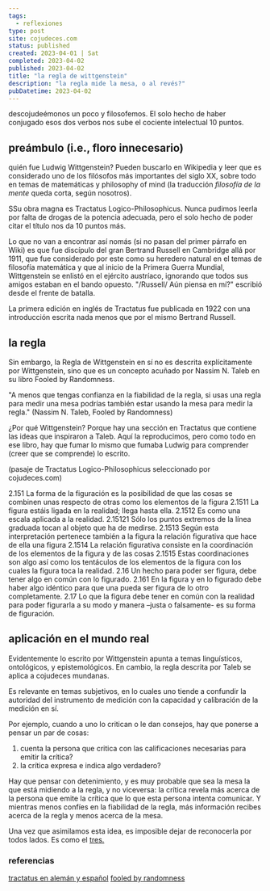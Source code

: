 ```yaml
---
tags:
  - reflexiones
type: post
site: cojudeces.com
status: published
created: 2023-04-01 | Sat
completed: 2023-04-02
published: 2023-04-02
title: "la regla de wittgenstein"
description: "la regla mide la mesa, o al revés?"
pubDatetime: 2023-04-02
---
```

descojudeémonos un poco y filosofemos. El solo hecho de haber conjugado esos dos verbos nos sube el cociente intelectual 10 puntos.

## preámbulo (i.e., floro innecesario)
quién fue Ludwig Wittgenstein? Pueden buscarlo en Wikipedia y leer que es considerado uno de los filósofos más importantes del siglo XX, sobre todo en temas de matemáticas y philosophy of mind (la traducción *filosofía de la mente* queda corta, según nosotros).

SSu obra magna es Tractatus Logico-Philosophicus. Nunca pudimos leerla por falta de drogas de la potencia adecuada, pero el solo hecho de poder citar el título nos da 10 puntos más.

Lo que no van a encontrar así nomás (si no pasan del primer párrafo en Wiki) es que fue discípulo del gran Bertrand Russell en Cambridge allá por 1911, que fue considerado por este como su heredero natural en el temas de filosofía matemática y que al inicio de la Primera Guerra Mundial, Wittgenstein se enlistó en el ejército austríaco, ignorando que todos sus amigos estaban en el bando opuesto. "/Russell/ Aún piensa en mí?" escribió desde el frente de batalla.

La primera edición en inglés de Tractatus fue publicada en 1922 con una introducción escrita nada menos que por el mismo Bertrand Russell.

## la regla
Sin embargo, la Regla de Wittgenstein en sí no es descrita explícitamente por Wittgenstein, sino que es un concepto acuñado por Nassim N. Taleb en su libro Fooled by Randomness.

"A menos que tengas confianza en la fiabilidad de la regla, si usas una regla para medir una mesa podrías también estar usando la mesa para medir la regla." (Nassim N. Taleb, Fooled by Randomness)

¿Por qué Wittgenstein? Porque hay una sección en Tractatus que contiene las ideas que inspiraron a Taleb. Aquí la reproducimos, pero como todo en ese libro, hay que fumar lo mismo que fumaba Ludwig para comprender (creer que se comprende) lo escrito.

(pasaje de Tractatus Logico-Philosophicus seleccionado por cojudeces.com)

2.151 La forma de la figuración es la posibilidad de que las cosas se combinen unas respecto de otras como los elementos de la figura
2.1511 La figura estáis ligada en la realidad; llega hasta ella.
2.1512 Es como una escala aplicada a la realidad.
2.15121 Sólo los puntos extremos de la línea graduada tocan al objeto que ha de medirse.
2.1513 Según esta interpretación pertenece también a la figura la relación figurativa que hace de ella una figura
2.1514 La relación figurativa consiste en la coordinación de los elementos de la figura y de las cosas
2.1515 Estas coordinaciones son algo así como los tentáculos de los elementos de la figura con los cuales la figura toca la realidad.
2.16 Un hecho para poder ser figura, debe tener algo en común con lo figurado.
2.161 En la figura y en lo figurado debe haber algo idéntico para que una pueda ser figura de lo otro completamente.
2.17 Lo que la figura debe tener en común con la realidad para poder figurarla a su modo y manera –justa o falsamente- es su forma de figuración.

## aplicación en el mundo real
Evidentemente lo escrito por Wittgenstein apunta a temas linguísticos, ontológicos, y epistemológicos. En cambio, la regla descrita por Taleb se aplica a cojudeces mundanas.

Es relevante en temas subjetivos, en lo cuales uno tiende a confundir la autoridad del instrumento de medición con la capacidad y calibración de la medición en sí.

Por ejemplo, cuando a uno lo critican o le dan consejos, hay que ponerse a pensar un par de cosas:

1) cuenta la persona que critica con las calificaciones necesarias para emitir la crítica?
2) la crítica expresa e indica algo verdadero?

Hay que pensar con detenimiento, y es muy probable que sea la mesa la que está midiendo a la regla, y no viceversa: la crítica revela más acerca de la persona que emite la crítica que lo que esta persona intenta comunicar. Y mientras menos confíes en la fiabilidad de la regla, más información recibes acerca de la regla y menos acerca de la mesa.

Una vez que asimilamos esta idea, es imposible dejar de reconocerla por todos lados. Es como el [tres.](https://www.cojudeces.com/tres/)

### referencias
[tractatus en alemán y español](https://www.pensamientopenal.com.ar/system/files/2014/12/doctrina29684.pdf)
[fooled by randomness](https://en.wikipedia.org/wiki/Fooled_by_Randomness)
